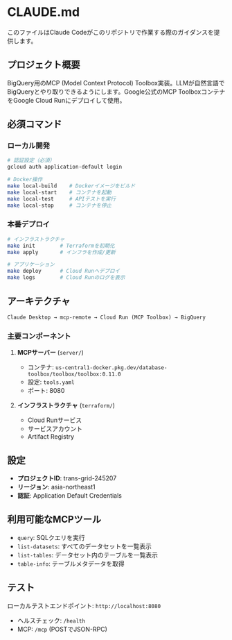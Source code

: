 # CLAUDE.md

このファイルはClaude Codeがこのリポジトリで作業する際のガイダンスを提供します。

## プロジェクト概要

BigQuery用のMCP (Model Context Protocol) Toolbox実装。LLMが自然言語でBigQueryとやり取りできるようにします。Google公式のMCP ToolboxコンテナをGoogle Cloud Runにデプロイして使用。

## 必須コマンド

### ローカル開発
```bash
# 認証設定（必須）
gcloud auth application-default login

# Docker操作
make local-build    # Dockerイメージをビルド
make local-start    # コンテナを起動
make local-test     # APIテストを実行
make local-stop     # コンテナを停止
```

### 本番デプロイ
```bash
# インフラストラクチャ
make init        # Terraformを初期化
make apply       # インフラを作成/更新

# アプリケーション
make deploy      # Cloud Runへデプロイ
make logs        # Cloud Runのログを表示
```

## アーキテクチャ

```
Claude Desktop → mcp-remote → Cloud Run (MCP Toolbox) → BigQuery
```

### 主要コンポーネント

1. **MCPサーバー** (`server/`)
   - コンテナ: `us-central1-docker.pkg.dev/database-toolbox/toolbox/toolbox:0.11.0`
   - 設定: `tools.yaml`
   - ポート: 8080

2. **インフラストラクチャ** (`terraform/`)
   - Cloud Runサービス
   - サービスアカウント
   - Artifact Registry

## 設定

- **プロジェクトID**: trans-grid-245207
- **リージョン**: asia-northeast1
- **認証**: Application Default Credentials

## 利用可能なMCPツール

- `query`: SQLクエリを実行
- `list-datasets`: すべてのデータセットを一覧表示
- `list-tables`: データセット内のテーブルを一覧表示
- `table-info`: テーブルメタデータを取得

## テスト

ローカルテストエンドポイント: `http://localhost:8080`
- ヘルスチェック: `/health`
- MCP: `/mcp` (POSTでJSON-RPC)